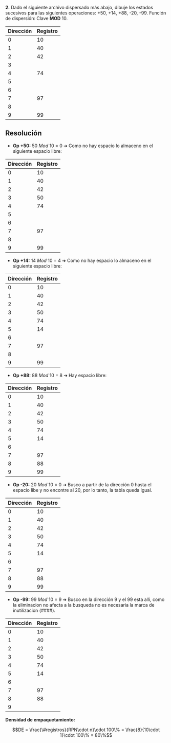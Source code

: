 **2.** Dado el siguiente archivo dispersado más abajo, dibuje los estados sucesivos para las siguientes operaciones: +50, +14, +88, -20, -99. Función de dispersión: Clave **MOD** 10.

| Dirección | Registro |
| --------- | -------- |
| 0         | 10       |
| 1         | 40       |
| 2         | 42       |
| 3         |          |
| 4         | 74       |
| 5         |          |
| 6         |          |
| 7         | 97       |
| 8         |          |
| 9         | 99       |

## Resolución

* **Op +50:** 50 *Mod* 10 = 0 ➔ Como no hay espacio lo almaceno en el siguiente espacio libre:

| Dirección | Registro |
| --------- | -------- |
| 0         | 10       |
| 1         | 40       |
| 2         | 42       |
| 3         | 50       |
| 4         | 74       |
| 5         |          |
| 6         |          |
| 7         | 97       |
| 8         |          |
| 9         | 99       |

* **Op +14:** 14 *Mod* 10 = 4 ➔ Como no hay espacio lo almaceno en el siguiente espacio libre:

| Dirección | Registro |
| --------- | -------- |
| 0         | 10       |
| 1         | 40       |
| 2         | 42       |
| 3         | 50       |
| 4         | 74       |
| 5         | 14       |
| 6         |          |
| 7         | 97       |
| 8         |          |
| 9         | 99       |

* **Op +88:** 88 *Mod* 10 = 8 ➔ Hay espacio libre:

| Dirección | Registro |
| --------- | -------- |
| 0         | 10       |
| 1         | 40       |
| 2         | 42       |
| 3         | 50       |
| 4         | 74       |
| 5         | 14       |
| 6         |          |
| 7         | 97       |
| 8         | 88       |
| 9         | 99       |

* **Op -20:** 20 *Mod* 10 = 0 ➔ Busco a partir de la dirección 0 hasta el espacio libe y no encontre al 20, por lo tanto, la tabla queda igual.

| Dirección | Registro |
| --------- | -------- |
| 0         | 10       |
| 1         | 40       |
| 2         | 42       |
| 3         | 50       |
| 4         | 74       |
| 5         | 14       |
| 6         |          |
| 7         | 97       |
| 8         | 88       |
| 9         | 99       |

* **Op -99:** 99 *Mod* 10 = 9 ➔ Busco en la dirección 9 y el 99 esta alli, como la eliminacion no afecta a la busqueda no es necesaria la marca de inutilizacion (####).

| Dirección | Registro |
| --------- | -------- |
| 0         | 10       |
| 1         | 40       |
| 2         | 42       |
| 3         | 50       |
| 4         | 74       |
| 5         | 14       |
| 6         |          |
| 7         | 97       |
| 8         | 88       |
| 9         |          |

**Densidad de empaquetamiento:**

$$DE = \frac{\#registros}{RPN\cdot n}\cdot 100\% = \frac{8}{10\cdot 1}\cdot 100\% = 80\%$$
